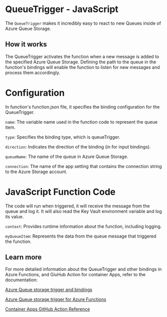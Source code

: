 # QueueTrigger - JavaScript

The `QueueTrigger` makes it incredibly easy to react to new Queues inside of Azure Queue Storage.

## How it works

The QueueTrigger activates the function when a new message is added to the specified Azure Queue Storage. Defining the path to the queue in the function's bindings will enable the function to listen for new messages and process them accordingly.

# Configuration
In function's function.json file, it specifies the binding configuration for the QueueTrigger.

`name`: The variable name used in the function code to represent the queue item.

`type`: Specifies the binding type, which is queueTrigger.

`direction`: Indicates the direction of the binding (in for input bindings).

`queueName`: The name of the queue in Azure Queue Storage.

`connection`: The name of the app setting that contains the connection string to the Azure Storage account.

# JavaScript Function Code
The code will run when triggered, it will receive the message from the queue and log it. It will also read the Key Vault environment variable and log its value.

`context`: Provides runtime information about the function, including logging.

`myQueueItem`: Represents the data from the queue message that triggered the function.

## Learn more
For more detailed information about the QueueTrigger and other bindings in Azure Functions, and GiuHub Action for container Apps, refer to the documentation:

[Azure Queue storage trigger and bindings](https://learn.microsoft.com/en-us/azure/azure-functions/functions-bindings-storage-queue?tabs=isolated-process%2Cextensionv5%2Cextensionv3&pivots=programming-language-javascript)

[Azure Queue storage trigger for Azure Functions](https://learn.microsoft.com/en-us/azure/azure-functions/functions-bindings-storage-queue-trigger?tabs=python-v2%2Cisolated-process%2Cnodejs-v4%2Cextensionv5&pivots=programming-language-javascript)

[Container Apps GitHub Action Reference](https://github.com/Azure/container-apps-deploy-action)
